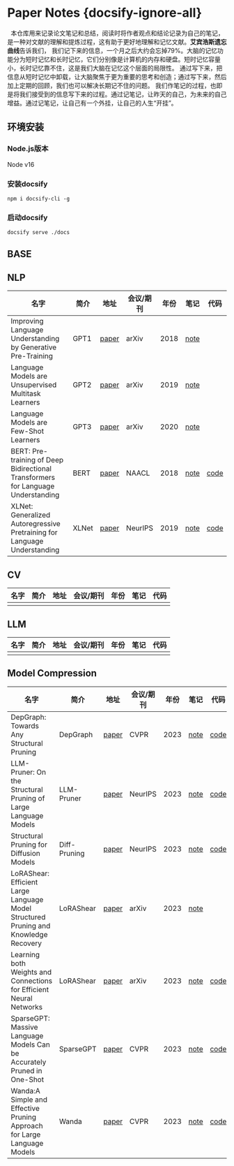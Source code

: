 # Paper Notes {docsify-ignore-all}

&nbsp;&nbsp;本仓库用来记录论文笔记和总结，阅读时将作者观点和结论记录为自己的笔记，是一种对文献的理解和提炼过程，这有助于更好地理解和记忆文献。**艾宾浩斯遗忘曲线**告诉我们，
我们记下来的信息，一个月之后大约会忘掉79%。大脑的记忆功能分为短时记忆和长时记忆，它们分别像是计算机的内存和硬盘。短时记忆容量小，长时记忆靠不住，这是我们大脑在记忆这个层面的局限性。
通过写下来，把信息从短时记忆中卸载，让大脑聚焦于更为重要的思考和创造；通过写下来，然后加上定期的回顾，我们也可以解决长期记不住的问题。
我们作笔记的过程，也即是将我们接受到的信息写下来的过程。通过记笔记，让昨天的自己，为未来的自己增益。通过记笔记，让自己有一个外挂，让自己的人生“开挂”。



## 环境安装
### Node.js版本
Node v16

### 安装docsify
```shell
npm i docsify-cli -g
```


### 启动docsify
```shell
docsify serve ./docs
```

## BASE



## NLP

| 名字 | 简介 | 地址 | 会议/期刊 | 年份 | 笔记 | 代码 |
| ---- | ---- | ---- | ---- | ---- | ---- | ---- |
|   Improving Language Understanding by Generative Pre-Training   |   GPT1   | [paper](https://cdn.openai.com/research-covers/language-unsupervised/language_understanding_paper.pdf)   | arXiv |  2018  |  [note](contents/NLP/Improving%20Language%20Understanding%20by%20Generative%20Pre-Training.md)  |  |   
|   Language Models are Unsupervised Multitask Learners   |   GPT2   |   [paper](https://insightcivic.s3.us-east-1.amazonaws.com/language-models.pdf)   |  arXiv |  2019 |   [note](contents/NLP/Language%20Models%20are%20Unsupervised%20Multitask%20Learners.md)   |      |  
|    Language Models are Few-Shot Learners   |   GPT3   |   [paper](https://arxiv.org/abs/2005.14165)   |  arXiv |  2020 |   [note](contents/NLP/Language%20Models%20are%20Few-Shot%20Learners.md)   |      |  
|     BERT: Pre-training of Deep Bidirectional Transformers for Language Understanding   |   BERT   |   [paper](https://arxiv.org/abs/1810.04805)   |  NAACL |  2018 |   [note](contents/NLP/BERT.md)   |   [code](https://github.com/codertimo/BERT-pytorch)  |  
|     XLNet: Generalized Autoregressive Pretraining for Language Understanding  |   XLNet   |   [paper](https://arxiv.org/abs/1906.08237)   |  NeurIPS |  2019 |   [note](contents/NLP/XLNet.md)   |   [code](https://github.com/zihangdai/xlnet)  |



## CV


| 名字 | 简介 | 地址 | 会议/期刊 | 年份 | 笔记 | 代码 | 
| ---- | ---- | ---- | ---- | ---- | ---- | ---- |
|      |      |      |      |      |      |      | 


## LLM

| 名字 | 简介 | 地址 | 会议/期刊 | 年份 | 笔记 | 代码 | 
| ---- | ---- | ---- | ---- | ---- | ---- | ---- |
|      |      |     |     |      |      |      | 


## Model Compression

| 名字 | 简介 | 地址 | 会议/期刊 | 年份 | 笔记 | 代码 | 
| ---- | ---- | ---- | ---- | ---- | ---- | ---- |
|   DepGraph: Towards Any Structural Pruning   |   DepGraph   |  [paper](https://arxiv.org/abs/2301.12900)   |  CVPR   |  2023    |  [note](contents/ModelCompression/DepGraph.md)    |  [code](https://github.com/VainF/Torch-Pruning)    | 
| LLM-Pruner: On the Structural Pruning of Large Language Models  |  LLM-Pruner   |  [paper](https://arxiv.org/abs/2305.11627) |  NeurIPS   |  2023    |  [note](contents/ModelCompression/LLM-Pruner.md)  |  [code](https://github.com/horseee/LLM-Pruner) | 
| Structural Pruning for Diffusion Models  |  Diff-Pruning   |  [paper](https://arxiv.org/abs/2305.10924) |  NeurIPS   |  2023    |  [note](contents/ModelCompression/Structural%20Pruning%20for%20Diffusion%20Models.md)  |  [code](https://github.com/VainF/Diff-Pruning) | 
| LoRAShear: Efficient Large Language Model Structured Pruning and Knowledge Recovery  |  LoRAShear   |  [paper](https://arxiv.org/abs/2310.18356) |  arXiv   |  2023    |  [note](contents/ModelCompression/LoRAShear.md)  |   | 
|Learning both Weights and Connections for Efficient Neural Networks  |  LoRAShear   |  [paper](https://arxiv.org/pdf/1506.02626.pdf) |  arXiv   |  2023    |  [note](contents/ModelCompression/Learning%20both%20Weights%20and%20Connections%20for%20Efficient%20Neural%20Networks.md)  |  [code](https://github.com/jack-willturner/deep-compression) | 
| SparseGPT: Massive Language Models Can be Accurately Pruned in One-Shot  |   SparseGPT   |  [paper](https://arxiv.org/abs/2301.00774)   |  CVPR   |  2023    |  [note](contents/ModelCompression/SparseGPT.md)    |  [code](https://github.com/IST-DASLab/sparsegpt)    | 
| Wanda:A Simple and Effective Pruning Approach for Large Language Models  |   Wanda   |  [paper](https://arxiv.org/abs/2306.11695)   |  CVPR   |  2023    |  [note](contents/ModelCompression/Wanda.md)    |  [code](https://github.com/locuslab/wanda)    | 